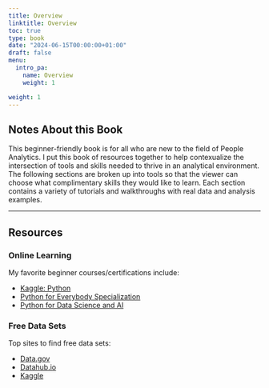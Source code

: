 ```yaml
---
title: Overview
linktitle: Overview
toc: true
type: book
date: "2024-06-15T00:00:00+01:00"
draft: false
menu:
  intro_pa:
    name: Overview
    weight: 1

weight: 1
---
```


## Notes About this Book

This beginner-friendly book is for all who are new to the field of People Analytics. I put this book of resources together to help contexualize the intersection of tools and skills needed to thrive in an analytical environment. The following sections are broken up into tools so that the viewer can choose what complimentary skills they would like to learn. Each section contains a variety of tutorials and walkthroughs with real data and analysis examples. 

---

## Resources

### Online Learning

My favorite beginner courses/certifications include:
- [Kaggle: Python](https://www.kaggle.com/learn/python)
- [Python for Everybody Specialization](https://www.coursera.org/specializations/python)
- [Python for Data Science and AI](https://www.coursera.org/learn/python-for-applied-data-science-ai)

### Free Data Sets

Top sites to find free data sets:
- [Data.gov](https://www.data.gov/)
- [Datahub.io](https://datahub.io/collections)
- [Kaggle](https://www.kaggle.com/datasets)
